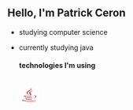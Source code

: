 ## Hello, I'm Patrick Ceron

- studying computer science
- currently studying java


  #### technologies I'm using
  <div style="display: inline_block"><br>
  <img align="center" alt="Patrick-java" height="30" width="40" src="https://raw.githubusercontent.com/devicons/devicon/master/icons/java/java-plain.svg">
  
